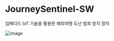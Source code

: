 # JourneySentinel-SW
임베디드 IoT 기술을 활용한 해외여행 도난 범죄 방지 장치

![image](https://github.com/user-attachments/assets/a43f5ef7-b64e-4334-b2dc-2c3c22b904a7)
